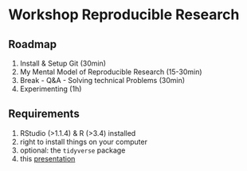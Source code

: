# Workshop Reproducible Research
## Roadmap

1. Install & Setup Git (30min)
2. My Mental Model of Reproducible Research (15-30min)
3. Break - Q&A - Solving technical Problems (30min) 
4. Experimenting (1h)

## Requirements

1. RStudio (>1.1.4) & R (>3.4) installed
2. right to install things on your computer
3. optional: the `tidyverse` package
4. this [presentation](https://raw.githubusercontent.com/aaronpeikert/workshop-reproducible-research/master/presentation.Rmd)
